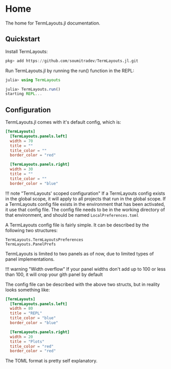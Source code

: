 # Home

The home for TermLayouts.jl documentation.

## Quickstart

Install TermLayouts:

```julia
pkg> add https://github.com/soumitradev/TermLayouts.jl.git
```

Run TermLayouts.jl by running the run() function in the REPL:

```julia
julia> using TermLayouts

julia> TermLayouts.run()
starting REPL...
```

## Configuration

<!-- TODO: Elaborate here -->
TermLayouts.jl comes with it's default config, which is:

```toml
[TermLayouts]
  [TermLayouts.panels.left]
  width = 70
  title = ""
  title_color = ""
  border_color = "red"

  [TermLayouts.panels.right]
  width = 30
  title = ""
  title_color = ""
  border_color = "blue"
```

!!! note "TermLayouts' scoped configuration"
    If a TermLayouts config exists in the global scope, it will apply to all projects that run in the global scope. If a TermLayouts config file exists in the environment that has been activated, it use that config file. The config file needs to be in the working directory of that environment, and should be named `LocalPreferences.toml` 

A TermLayouts config file is fairly simple. It can be described by the following two structures:

```@docs
TermLayouts.TermLayoutsPreferences
TermLayouts.PanelPrefs
```

TermLayouts is limited to two panels as of now, due to limited types of panel implementations.

!!! warning "Width overflow"
    If your panel widths don't add up to 100 or less than 100, it will crop your gith panel by default

The config file can be described with the above two structs, but in reality looks something like:

```toml
[TermLayouts]
  [TermLayouts.panels.left]
  width = 80
  title = "REPL"
  title_color = "blue"
  border_color = "blue"

  [TermLayouts.panels.right]
  width = 20
  title = "Plots"
  title_color = "red"
  border_color = "red"
```

The TOML format is pretty self explanatory.